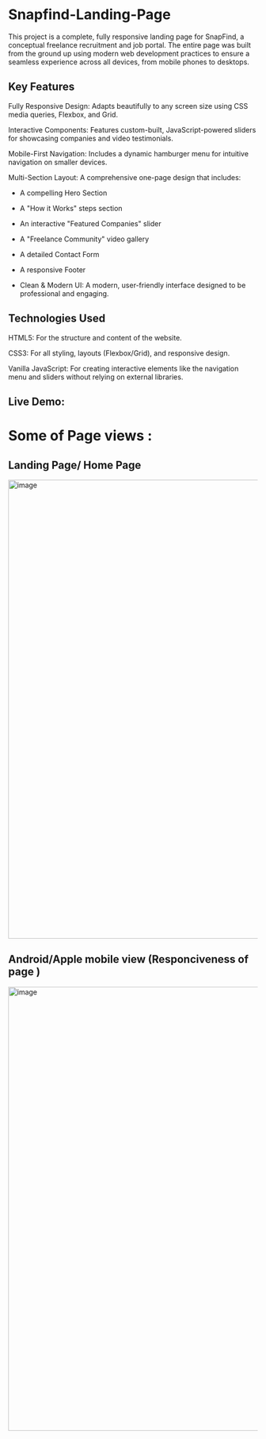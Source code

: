 # Snapfind-Landing-Page
This project is a complete, fully responsive landing page for SnapFind, a conceptual freelance recruitment and job portal. The entire page was built from the ground up using modern web development practices to ensure a seamless experience across all devices, from mobile phones to desktops.

## Key Features

Fully Responsive Design: Adapts beautifully to any screen size using CSS media queries, Flexbox, and Grid.

Interactive Components: Features custom-built, JavaScript-powered sliders for showcasing companies and video testimonials.

Mobile-First Navigation: Includes a dynamic hamburger menu for intuitive navigation on smaller devices.

Multi-Section Layout: A comprehensive one-page design that includes:

  - A compelling Hero Section

  - A "How it Works" steps section

  - An interactive "Featured Companies" slider

  - A "Freelance Community" video gallery

  - A detailed Contact Form

  - A responsive Footer

  - Clean & Modern UI: A modern, user-friendly interface designed to be professional and engaging.

## Technologies Used 
HTML5: For the structure and content of the website.

CSS3: For all styling, layouts (Flexbox/Grid), and responsive design.

Vanilla JavaScript: For creating interactive elements like the navigation menu and sliders without relying on external libraries.

## Live Demo: 

# Some of Page views : 

## Landing Page/ Home Page  
<img width="1885" height="925" alt="image" src="https://github.com/user-attachments/assets/ea33c281-920f-4091-9edc-f53ba9421d95" />

## Android/Apple mobile view (Responciveness of page ) 
<img width="592" height="895" alt="image" src="https://github.com/user-attachments/assets/9ca27d5a-0398-44f9-b72e-5e6e9f4d319f" />
